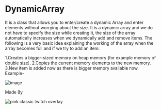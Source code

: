# DynamicArray
It is  a class that allows you to enter/create a dynamic Array and enter elements without worrying about the size.
It is a dynamic array and we do not have to specify the size while creating it, the size of the array automatically increases when we dynamically add and remove items. The following is a very basic idea explaining the working of the array when the array becomes full and if we try to add an item:

1.Creates a bigger-sized memory on heap memory (for example memory of double size).
2.Copies the current memory elements to the new memory.
3.New item is added now as there is bigger memory available now.
 Example-
 
 ![image](https://user-images.githubusercontent.com/83490214/173182805-fbefe2d7-a5e2-4952-a564-105a4a746386.png)






Made By



![pink classic twitch overlay ](https://user-images.githubusercontent.com/83490214/173182859-74fc13ca-fc28-4d61-8a4a-4d8c93f1ab88.jpg)


